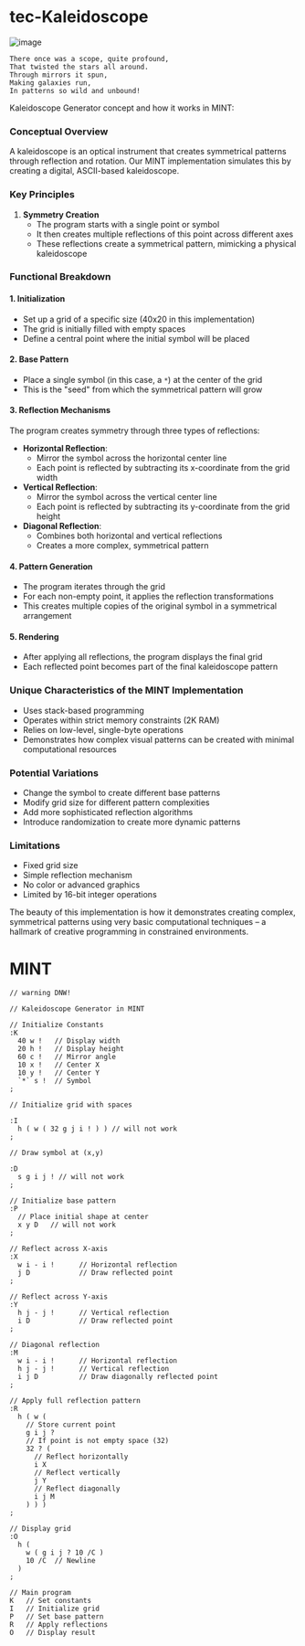 # tec-Kaleidoscope

![image](https://github.com/user-attachments/assets/1d9129f1-e215-4216-bccb-49af61c1bdaf)

```
There once was a scope, quite profound,  
That twisted the stars all around.  
Through mirrors it spun,  
Making galaxies run,  
In patterns so wild and unbound!
```

 


Kaleidoscope Generator concept and how it works in MINT:

### Conceptual Overview
A kaleidoscope is an optical instrument that creates symmetrical patterns through reflection and rotation. Our MINT implementation simulates this by creating a digital, ASCII-based kaleidoscope.

### Key Principles
1. **Symmetry Creation**
   - The program starts with a single point or symbol
   - It then creates multiple reflections of this point across different axes
   - These reflections create a symmetrical pattern, mimicking a physical kaleidoscope

### Functional Breakdown

#### 1. Initialization
- Set up a grid of a specific size (40x20 in this implementation)
- The grid is initially filled with empty spaces
- Define a central point where the initial symbol will be placed

#### 2. Base Pattern
- Place a single symbol (in this case, a `*`) at the center of the grid
- This is the "seed" from which the symmetrical pattern will grow

#### 3. Reflection Mechanisms
The program creates symmetry through three types of reflections:
- **Horizontal Reflection**: 
  - Mirror the symbol across the horizontal center line
  - Each point is reflected by subtracting its x-coordinate from the grid width
- **Vertical Reflection**: 
  - Mirror the symbol across the vertical center line
  - Each point is reflected by subtracting its y-coordinate from the grid height
- **Diagonal Reflection**:
  - Combines both horizontal and vertical reflections
  - Creates a more complex, symmetrical pattern

#### 4. Pattern Generation
- The program iterates through the grid
- For each non-empty point, it applies the reflection transformations
- This creates multiple copies of the original symbol in a symmetrical arrangement

#### 5. Rendering
- After applying all reflections, the program displays the final grid
- Each reflected point becomes part of the final kaleidoscope pattern

### Unique Characteristics of the MINT Implementation
- Uses stack-based programming
- Operates within strict memory constraints (2K RAM)
- Relies on low-level, single-byte operations
- Demonstrates how complex visual patterns can be created with minimal computational resources

### Potential Variations
- Change the symbol to create different base patterns
- Modify grid size for different pattern complexities
- Add more sophisticated reflection algorithms
- Introduce randomization to create more dynamic patterns

### Limitations
- Fixed grid size
- Simple reflection mechanism
- No color or advanced graphics
- Limited by 16-bit integer operations

The beauty of this implementation is how it demonstrates creating complex, symmetrical patterns using very basic computational techniques – a hallmark of creative programming in constrained environments.



# MINT

```
// warning DNW! 

// Kaleidoscope Generator in MINT

// Initialize Constants
:K
  40 w !   // Display width  
  20 h !   // Display height
  60 c !   // Mirror angle
  10 x !   // Center X
  10 y !   // Center Y
  `*` s !  // Symbol
;

// Initialize grid with spaces
 
:I  
  h ( w ( 32 g j i ! ) ) // will not work
;

// Draw symbol at (x,y)

:D   
  s g i j ! // will not work
;

// Initialize base pattern
:P
  // Place initial shape at center
  x y D   // will not work
;

// Reflect across X-axis
:X
  w i - i !      // Horizontal reflection
  j D            // Draw reflected point
;

// Reflect across Y-axis
:Y
  h j - j !      // Vertical reflection
  i D            // Draw reflected point
;

// Diagonal reflection
:M
  w i - i !      // Horizontal reflection
  h j - j !      // Vertical reflection
  i j D          // Draw diagonally reflected point
;

// Apply full reflection pattern
:R
  h ( w ( 
    // Store current point
    g i j ? 
    // If point is not empty space (32)
    32 ? ( 
      // Reflect horizontally
      i X 
      // Reflect vertically 
      j Y 
      // Reflect diagonally
      i j M
    ) ) )
;

// Display grid
:O
  h ( 
    w ( g i j ? 10 /C ) 
    10 /C  // Newline
  )
;

// Main program
K   // Set constants
I   // Initialize grid
P   // Set base pattern
R   // Apply reflections
O   // Display result
```
